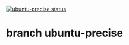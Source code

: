 [![ubuntu-precise status](https://api.cirrus-ci.com/github/hilbix/cirrus.svg?branch=ubuntu-precise)](https://cirrus-ci.com/github/hilbix/cirrus/ubuntu-precise)

# branch ubuntu-precise

